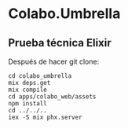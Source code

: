 # Colabo.Umbrella
## Prueba técnica Elixir
Después de hacer git clone:

```
cd colabo_umbrella
mix deps.get
mix compile
cd apps/colabo_web/assets
npm install
cd ../../..
iex -S mix phx.server
```